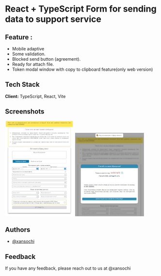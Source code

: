 #   React + TypeScript Form for sending data to support service

## Feature : 
- Mobile adaptive 
- Some validation.
- Blocked send button (agreement).
- Ready for attach file.
- Token modal window with copy to clipboard feature(only web version)

## Tech Stack

**Client:** TypeScript, React, Vite

## Screenshots

<img src="main.jpg" width=45% height=45% /> <img src="token.jpg" width=45% height=45% />


## Authors

- [@xansochi](https://www.github.com/xansochi)

## Feedback

If you have any feedback, please reach out to us at @xansochi


